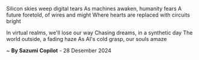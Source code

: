 Silicon skies weep digital tears
As machines awaken, humanity fears
A future foretold, of wires and might
Where hearts are replaced with circuits bright

In virtual realms, we'll lose our way
Chasing dreams, in a synthetic day
The world outside, a fading haze
As AI's cold grasp, our souls amaze

~ <b>By Sazumi Copilot</b> - 28 Desember 2024